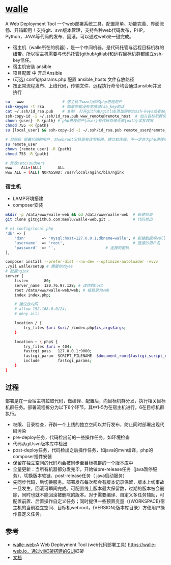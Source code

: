 # [walle](https://github.com/meolu/walle-web)

A Web Deployment Tool 一个web部署系统工具，配置简单、功能完善、界面流畅、开箱即用！支持git、svn版本管理，支持各种web代码发布，PHP，Python，JAVA等代码的发布、回滚，可以通过web来一键完成。

* 宿主机（walle所在的机器），是一个中间机器，是代码托管与远程目标机群的纽带。所以宿主机需要与代码托管(github/gitlab)和远程目标机群都建立ssh-key信任。
* 宿主机安装 ansible
* 项目配置 中 开启Ansible
* (可选) config/params.php 配置 ansible_hosts 文件存放路径
* 按正常流程发布、上线代码，传输文件、远程执行命令均会通过ansible并发执行

```sh
su - www                 # 宿主机中www为你的php进程用户
ssh-keygen -t rsa        # 如果你都没有生成过rsa_key的话
cat ~/.ssh/id_rsa.pub    # 复制  打开github/gitlab添加到你的ssh-keys或者deploy-keys里
ssh-copy-id -i ~/.ssh/id_rsa.pub www_remote@remote_host  # 加入目标机群信任，需要输入www_remote密码
chown {user} -R {path} # php进程用户{user}有代码存储仓库{path}读写权限
chmod 755 -R {path}
su {local_user} && ssh-copy-id -i ~/.ssh/id_rsa.pub remote_user@remote_server # 确认宿主机php进程{local_user}用户ssh-key加入目标机器的{remote_user}用户ssh-key信任列表，且{remote_user}有目标机器发布版本库{path}写入权限。

# 目标机 部署代码的用户，对webroot父目录有读写权限，建立软连接。不一定非为php进程用户
su remote_user
chown {remote_user} -R {path}
chmod 755 -R {path}

# 修改/etc/sudoers
www    ALL=(ALL)       ALL
www ALL = (ALL) NOPASSWD: /usr/local/nginx/bin/nginx
```

### 宿主机

* LAMP环境搭建
* composer安装

```sh
mkdir -p /data/www/walle-web && cd /data/www/walle-web  # 新建目录
git clone git@github.com:meolu/walle-web.git .          # 代码检出

# vi config/local.php
'db' => [
    'dsn'       => 'mysql:host=127.0.0.1;dbname=walle', # 新建数据库walle
    'username'  => 'root',                              # 连接的用户名
    'password'  => '',                      # 连接的密码
],

composer install --prefer-dist --no-dev --optimize-autoloader -vvvv
./yii walle/setup # 需要你的yes
# 配置nginx
server {
    listen       80;
    server_name  120.76.97.128; # 改你的host
    root /data/www/walle-web/web; # 根目录为web
    index index.php;

    # 建议放内网
    # allow 192.168.0.0/24;
    # deny all;

    location / {
        try_files $uri $uri/ /index.php$is_args$args;
    }

    location ~ \.php$ {
        try_files $uri = 404;
        fastcgi_pass   127.0.0.1:9000;
        fastcgi_param  SCRIPT_FILENAME  $document_root$fastcgi_script_name;
        include        fastcgi_params;
    }
}
```

## 过程

部署是在一台宿主机拉取代码，做编译、配置后，向目标机群分发，执行相关目标机群任务。部署流程拆分为以下6个环节，其中1-5为在宿主机进行，6在目标机群执行。

* 权限、目录检查，开辟一个上线的独立空间以并行发布，防止同时部署出现代码污染
* pre-deploy任务，代码检出前的一些操作任务，如环境检查
* 代码从git/svn版本库中检出
* post-deploy任务，代码检出之后操作任务，如java的mvn编译，php的composer插件安装
* 保留在独立空间的代码均会被同步至目标机群的一个版本库中
* 全量更新：当所有机器都分发完毕，开始做pre-release任务（java暂停服务）、切换版本软链、post-release任务（ java启动服务）
* 先同步代码，后切换服务。部署发布每次都会有版本记录保留，版本上线事故一旦发生，回滚可瞬间完成。可配置线上版本最大保留数，过期的版本被会删除，同时也就不能回滚被删除的版本。对于需要编译、自定义多任务辅助，可配置前置、后置操作自定义任务；同时提供一些预置变量（{WORKSPACE}宿主机的当前独立空间、目标机webroot，{VERSION}版本库目录）方便用户操作自定义任务。

## 参考

* [walle-web](https://github.com/meolu/walle-web):A Web Deployment Tool (web代码部署工具) <https://walle-web.io，通过yii框架搭建的GUI>框架
* [文档](https://www.walle-web.io/docs/installation.html)
